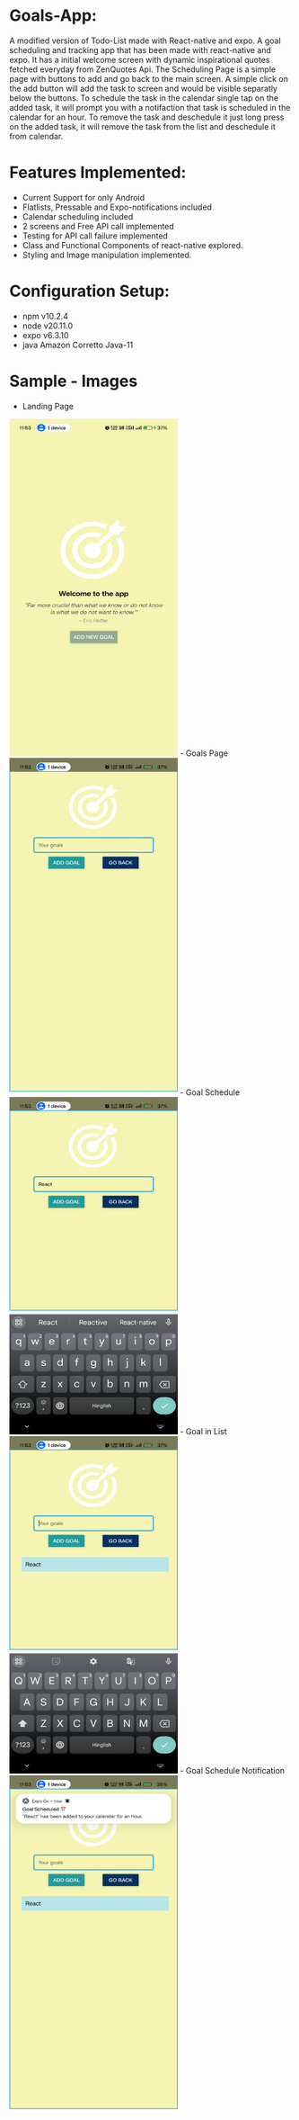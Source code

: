 # Goals-App:
A modified version of Todo-List made with React-native and expo.
A goal scheduling and tracking app that has been made with react-native and expo. It has a initial welcome screen with dynamic inspirational quotes fetched everyday from ZenQuotes Api. The Scheduling Page is a simple page with buttons to add and go back to the main screen.
A simple click on the add button will add the task to screen and would be visible separatly below the buttons. To schedule the task in the calendar single tap on the added task, it will prompt you with a notifaction that task is scheduled in the calendar for an hour.
To remove the task and deschedule it just long press on the added task, it will remove the task from the list and deschedule it from calendar.

# Features Implemented:
- Current Support for only Android
- Flatlists, Pressable and Expo-notifications included
- Calendar scheduling included
- 2 screens and Free API call implemented
- Testing for API call failure implemented
- Class and Functional Components of react-native explored.
- Styling and Image manipulation implemented.

# Configuration Setup:
- npm v10.2.4
- node v20.11.0
- expo v6.3.10
- java Amazon Corretto Java-11

# Sample - Images
- Landing Page
<img src="https://github.com/Shreyas-Kumar-S/Goals-App/blob/main/Preview%20Goals%20App/Intro%20Page.jpeg" alt="Landing Screeb" width="300" height="600">
- Goals Page
<img src="https://github.com/Shreyas-Kumar-S/Goals-App/blob/main/Preview%20Goals%20App/Goal%20Adding%20Page.jpeg" alt="Goal Adding Page" width="300" height="600">
- Goal Schedule
<img src="https://github.com/Shreyas-Kumar-S/Goals-App/blob/main/Preview%20Goals%20App/Goal%20Schedule.jpeg" alt="Goal Schedule" width="300" height="600">
- Goal in List
<img src="https://github.com/Shreyas-Kumar-S/Goals-App/blob/main/Preview%20Goals%20App/Goal%20in%20Flatlist.jpeg" alt="Goal in Flatlist" width="300" height="600">
- Goal Schedule Notification
<img src="https://github.com/Shreyas-Kumar-S/Goals-App/blob/main/Preview%20Goals%20App/Schedule%20Notification.jpeg" alt="Schedule Notification" width="300" height="600">



